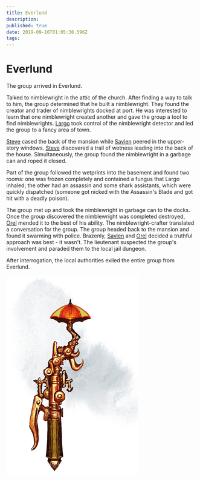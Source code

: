 ```yaml
---
title: Everlund
description: 
published: true
date: 2019-09-16T01:05:38.596Z
tags: 
---
```


# Everlund
The group arrived in Everlund.

Talked to nimblewright in the attic of the church.  After finding a way to talk to him, the group determined that he built a nimblewright.  They found the creator and trader of nimblewrights docked at port.  He was interested to learn that one nimblewright created another and gave the group a tool to find nimblewrights.  [Largo](/home/largo) took control of the nimblewright detector and led the group to a fancy area of town.  

[Steve](/home/steve) cased the back of the mansion while [Savien](/home/savien) peered in the upper-story windows.  [Steve](/home/steve) discovered a trail of wetness leading into the back of the house.  Simultaneously, the group found the nimblewright in a garbage can and roped it closed.

Part of the group followed the wetprints into the basement and found two rooms: one was frozen completely and contained a fungus that Largo inhaled; the other had an assassin and some shark assistants, which were quickly dispatched (someone got nicked with the Assassin's Blade and got hit with a deadly poison).

The group met up and took the nimblewright in garbage can to the docks.  Once the group discovered the nimblewright was completed destroyed, [Orel](/home/orel) mended it to the best of his ability. The nimblewright-crafter translated a conversation for the group. The group headed back to the mansion and found it swarming with police.  Brazenly, [Savien](/home/savien) and [Orel](/home/orel) decided a truthful approach was best - it wasn't.  The lieutenant suspected the group's involvement and paraded them to the local jail dungeon.

After interrogation, the local authorities exiled the entire group from Everlund.





![Nimblewright Detector](/uploads/nimblewright-detector.png "Nimblewright Detector")